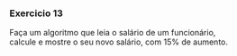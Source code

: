 ### Exercicio 13

Faça um algoritmo que leia o salário de um funcionário,<br> calcule e mostre o
seu novo salário, com 15% de aumento.